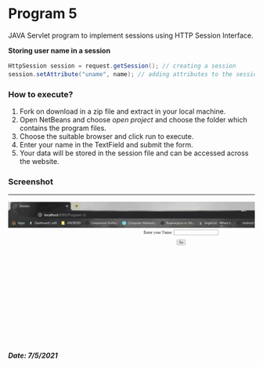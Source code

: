 # Program 5

JAVA Servlet program to implement sessions using HTTP Session Interface.

**Storing user name in a session**

```java
HttpSession session = request.getSession(); // creating a session
session.setAttribute("uname", name); // adding attributes to the session
```

### How to execute?

1. Fork on download in a zip file and extract in your local machine.
2. Open NetBeans and choose *open project* and choose the folder which contains the program files.
3. Choose the suitable browser and click run to execute.
4. Enter your name in the TextField and submit the form.
5. Your data will be stored in the session file and can be accessed across the website.  

### Screenshot

------

![5.1](images/5.1.gif)

##### Date: 7/5/2021